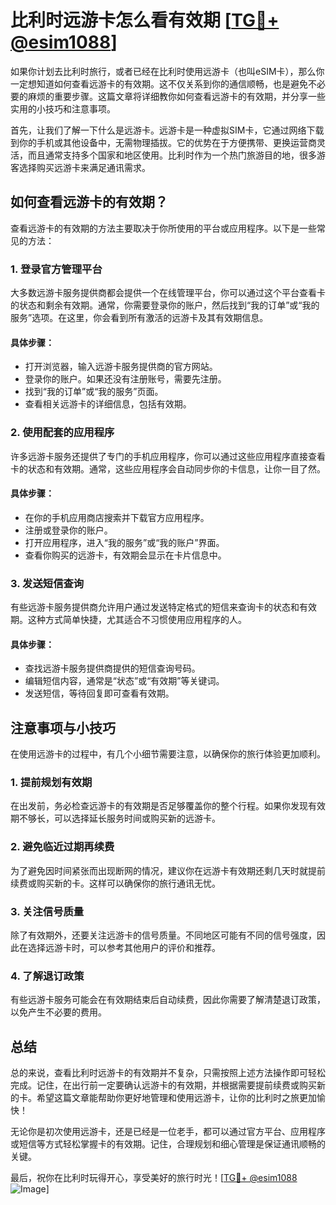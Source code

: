 # 比利时远游卡怎么看有效期 [[TG💪+ @esim1088](https://t.me/s/esim1088)]

如果你计划去比利时旅行，或者已经在比利时使用远游卡（也叫eSIM卡），那么你一定想知道如何查看远游卡的有效期。这不仅关系到你的通信顺畅，也是避免不必要的麻烦的重要步骤。这篇文章将详细教你如何查看远游卡的有效期，并分享一些实用的小技巧和注意事项。

首先，让我们了解一下什么是远游卡。远游卡是一种虚拟SIM卡，它通过网络下载到你的手机或其他设备中，无需物理插拔。它的优势在于方便携带、更换运营商灵活，而且通常支持多个国家和地区使用。比利时作为一个热门旅游目的地，很多游客选择购买远游卡来满足通讯需求。

## 如何查看远游卡的有效期？

查看远游卡的有效期的方法主要取决于你所使用的平台或应用程序。以下是一些常见的方法：

### 1. 登录官方管理平台

大多数远游卡服务提供商都会提供一个在线管理平台，你可以通过这个平台查看卡的状态和剩余有效期。通常，你需要登录你的账户，然后找到“我的订单”或“我的服务”选项。在这里，你会看到所有激活的远游卡及其有效期信息。

#### 具体步骤：
- 打开浏览器，输入远游卡服务提供商的官方网站。
- 登录你的账户。如果还没有注册账号，需要先注册。
- 找到“我的订单”或“我的服务”页面。
- 查看相关远游卡的详细信息，包括有效期。

### 2. 使用配套的应用程序

许多远游卡服务还提供了专门的手机应用程序，你可以通过这些应用程序直接查看卡的状态和有效期。通常，这些应用程序会自动同步你的卡信息，让你一目了然。

#### 具体步骤：
- 在你的手机应用商店搜索并下载官方应用程序。
- 注册或登录你的账户。
- 打开应用程序，进入“我的服务”或“我的账户”界面。
- 查看你购买的远游卡，有效期会显示在卡片信息中。

### 3. 发送短信查询

有些远游卡服务提供商允许用户通过发送特定格式的短信来查询卡的状态和有效期。这种方式简单快捷，尤其适合不习惯使用应用程序的人。

#### 具体步骤：
- 查找远游卡服务提供商提供的短信查询号码。
- 编辑短信内容，通常是“状态”或“有效期”等关键词。
- 发送短信，等待回复即可查看有效期。

## 注意事项与小技巧

在使用远游卡的过程中，有几个小细节需要注意，以确保你的旅行体验更加顺利。

### 1. 提前规划有效期

在出发前，务必检查远游卡的有效期是否足够覆盖你的整个行程。如果你发现有效期不够长，可以选择延长服务时间或购买新的远游卡。

### 2. 避免临近过期再续费

为了避免因时间紧张而出现断网的情况，建议你在远游卡有效期还剩几天时就提前续费或购买新的卡。这样可以确保你的旅行通讯无忧。

### 3. 关注信号质量

除了有效期外，还要关注远游卡的信号质量。不同地区可能有不同的信号强度，因此在选择远游卡时，可以参考其他用户的评价和推荐。

### 4. 了解退订政策

有些远游卡服务可能会在有效期结束后自动续费，因此你需要了解清楚退订政策，以免产生不必要的费用。

## 总结

总的来说，查看比利时远游卡的有效期并不复杂，只需按照上述方法操作即可轻松完成。记住，在出行前一定要确认远游卡的有效期，并根据需要提前续费或购买新的卡。希望这篇文章能帮助你更好地管理和使用远游卡，让你的比利时之旅更加愉快！

无论你是初次使用远游卡，还是已经是一位老手，都可以通过官方平台、应用程序或短信等方式轻松掌握卡的有效期。记住，合理规划和细心管理是保证通讯顺畅的关键。

最后，祝你在比利时玩得开心，享受美好的旅行时光！[[TG💪+ @esim1088](https://t.me/s/esim1088) ![Image](https://i.postimg.cc/4NQfJmqS/Snipaste-2025-05-13-00-14-12.png)]